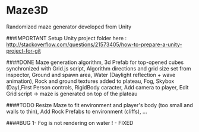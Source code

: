 # Maze3D
Randomized maze generator developed from Unity


###IMPORTANT
Setup Unity project folder here : http://stackoverflow.com/questions/21573405/how-to-prepare-a-unity-project-for-git

####DONE
Maze generation algorithm,
3d Prefab for top-opened cubes synchronized with Grid.js script,
Algorithm directions and grid size set from inspector, Ground and spawn area, Water (Daylight reflection + wave animation), Rock and ground textures added to plateau, Fog, Skybox (Day),First Person controls,
RigidBody caracter, Add camera to player, Edit Grid script -> maze is generated on top of the plateau

####TODO
Resize Maze to fit environment and player's body (too small and walls to thin),
Add Rock Prefabs to environment (cliffs),
...

####BUG
1- Fog is not rendering on water ! - FIXED

